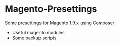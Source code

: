 # Magento-Presettings
Some presettings for Magento 1.9.x using Composer
* Useful magento modules
* Some backup scripts
